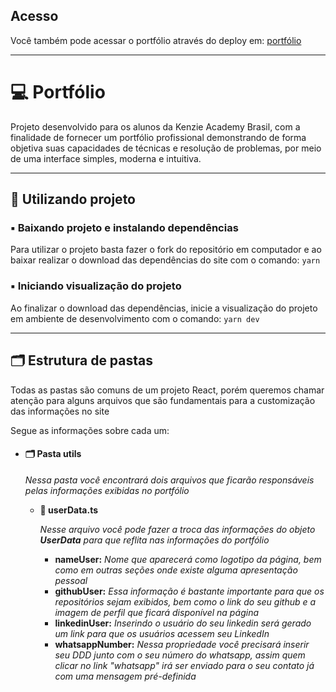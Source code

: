 ## Acesso

Você também pode acessar o portfólio através do deploy em:
[portfólio](https://portfolio-ecru-one-30.vercel.app)

---

# 💻 Portfólio

Projeto desenvolvido para os alunos da Kenzie Academy Brasil, com a finalidade de fornecer um portfólio profissional demonstrando de forma objetiva suas capacidades de técnicas e resolução de problemas, por meio de uma interface simples, moderna e intuitiva.

---

## 🎲 Utilizando projeto

### ▪️ Baixando projeto e instalando dependências

Para utilizar o projeto basta fazer o fork do repositório em computador e ao baixar realizar o download das dependências do site com o comando: `yarn`

### ▪️ Iniciando visualização do projeto

Ao finalizar o download das dependências, inicie a visualização do projeto em ambiente de desenvolvimento com o comando: `yarn dev`

---

## 🗂 Estrutura de pastas

Todas as pastas são comuns de um projeto React, porém queremos chamar atenção para alguns arquivos que são fundamentais para a customização das informações no site

Segue as informações sobre cada um:

- #### 🗂 Pasta utils

  _Nessa pasta você encontrará dois arquivos que ficarão responsáveis pelas informações exibidas no portfólio_

  - **📄 userData.ts**

    _Nesse arquivo você pode fazer a troca das informações do objeto **UserData** para que reflita nas informações do portfólio_

    - **nameUser:** _Nome que aparecerá como logotipo da página, bem como em outras seções onde existe alguma apresentação pessoal_
    - **githubUser:** _Essa informação é bastante importante para que os repositórios sejam exibidos, bem como o link do seu github e a imagem de perfil que ficará disponível na página_
    - **linkedinUser:** _Inserindo o usuário do seu linkedin será gerado um link para que os usuários acessem seu LinkedIn_
    - **whatsappNumber:** _Nessa propriedade você precisará inserir seu DDD junto com o seu número do whatsapp, assim quem clicar no link "whatsapp" irá ser enviado para o seu contato já com uma mensagem pré-definida_
